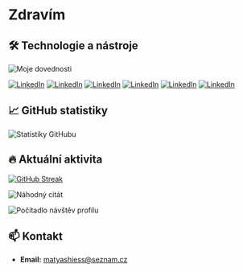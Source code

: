# Zdravím

## 🛠️ Technologie a nástroje

![Moje dovednosti](https://skillicons.dev/icons?i=react,js,ts,css,html,nodejs,figma,ps,mysql,blender)

[![LinkedIn](https://img.shields.io/badge/Mobile-Build-%230077B5.svg?style=for-the-badge&logo=linkedin&logoColor=purple)](https://github.com/RealHajs/)
[![LinkedIn](https://img.shields.io/badge/Website-Build-%230077B5.svg?style=for-the-badge&logo=linkedin&logoColor=white)](https://github.com/RealHajs/)
[![LinkedIn](https://img.shields.io/badge/Full-stack-%230077B5.svg?style=for-the-badge&logo=linkedin&logoColor=red)](https://github.com/RealHajs/)
[![LinkedIn](https://img.shields.io/badge/Database-%230077B5.svg?style=for-the-badge&logo=linkedin&logoColor=blue)](https://github.com/RealHajs/)
[![LinkedIn](https://img.shields.io/badge/Mobile-Design-%230077B5.svg?style=for-the-badge&logo=linkedin&logoColor=green)](https://github.com/RealHajs/)
[![LinkedIn](https://img.shields.io/badge/Websites-Design-%230077B5.svg?style=for-the-badge&logo=linkedin&logoColor=gold)](https://github.com/RealHajs/)

## 📈 GitHub statistiky

![Statistiky GitHubu](https://github-readme-stats.vercel.app/api?username=realHajs&show_icons=true&theme=radical)

## 🔥 Aktuální aktivita

[![GitHub Streak](https://streak-stats.demolab.com?user=realHajs&theme=radical)](https://git.io/streak-stats)

![Náhodný citát](https://quotes-github-readme.vercel.app/api?type=horizontal&theme=radical)

![Počítadlo návštěv profilu](https://komarev.com/ghpvc/?username=realHajs&style=flat-square&color=red)

## 📫 Kontakt

- **Email:** [matyashiess@seznam.cz](mailto:matyashiess@seznam.cz)
